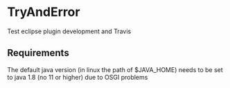 # TryAndError
Test eclipse plugin development and Travis

## Requirements
The default java version (in linux the path of $JAVA_HOME) needs to be set to java 1.8 (no 11 or higher) due to OSGI problems

